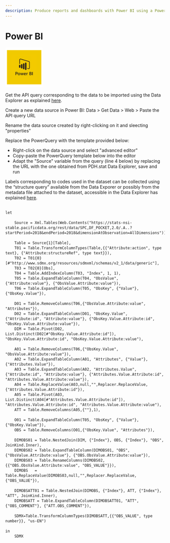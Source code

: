 ```yaml
---
description: Produce reports and dashboards with Power BI using a PowerQuery template
---
```


# Power BI

![](../../.gitbook/assets/image%20%2850%29.png)

Get the API query corresponding to the data to be imported using the Data Explorer as explained [here](../de.md#get-api-queries-corresponding-to-the-data-selection).

Create a new data source in Power BI: Data &gt; Get Data &gt; Web &gt; Paste the API query URL

Rename the data source created by right-clicking on it and sleecting "properties"

Replace the PowerQuery with the template provided below:

* Right-click on the data source and select "advanced editor"
* Copy-paste the PowerQuery template below into the editor
* Adapt the "Source" variable from the query \(line 4 below\) by replacing the URL with the one obtained from PDH.stat Data Explorer, save and run

Labels corresponding to codes used in the dataset can be collected using the “structure query” available from the Data Exporer or possibly from the metadata file attached to the dataset, accessible in the Data Explorer has explained [here](../de.md#link-to-metadata).

```text

let

    Source = Xml.Tables(Web.Contents("https://stats-nsi-stable.pacificdata.org/rest/data/SPC,DF_POCKET,2.0/.A..?startPeriod=2018&endPeriod=2018&dimensionAtObservation=AllDimensions")),

    Table = Source{1}[Table],
    T01 = Table.TransformColumnTypes(Table,{{"Attribute:action", type text}, {"Attribute:structureRef", type text}}),
    T02 = T01{0}[#"http://www.sdmx.org/resources/sdmxml/schemas/v2_1/data/generic"],
    T03 = T02{0}[Obs],
    T04 = Table.AddIndexColumn(T03, "Index", 1, 1),
    T05 = Table.ExpandTableColumn(T04, "ObsValue", {"Attribute:value"}, {"ObsValue.Attribute:value"}),
    T06 = Table.ExpandTableColumn(T05, "ObsKey", {"Value"}, {"ObsKey.Value"}),

    D01 = Table.RemoveColumns(T06,{"ObsValue.Attribute:value", "Attributes"}),
    D02 = Table.ExpandTableColumn(D01, "ObsKey.Value", {"Attribute:id", "Attribute:value"}, {"ObsKey.Value.Attribute:id", "ObsKey.Value.Attribute:value"}),
    DIM = Table.Pivot(D02, List.Distinct(D02[#"ObsKey.Value.Attribute:id"]), "ObsKey.Value.Attribute:id", "ObsKey.Value.Attribute:value"),

    A01 = Table.RemoveColumns(T06,{"ObsKey.Value", "ObsValue.Attribute:value"}),
    A02 = Table.ExpandTableColumn(A01, "Attributes", {"Value"}, {"Attributes.Value"}),
    A03 = Table.ExpandTableColumn(A02, "Attributes.Value", {"Attribute:id", "Attribute:value"}, {"Attributes.Value.Attribute:id", "Attributes.Value.Attribute:value"}),
    A04 = Table.ReplaceValue(A03,null,"",Replacer.ReplaceValue,{"Attributes.Value.Attribute:id"}),
    A05 = Table.Pivot(A03, List.Distinct(A04[#"Attributes.Value.Attribute:id"]), "Attributes.Value.Attribute:id", "Attributes.Value.Attribute:value"),
    ATT = Table.RemoveColumns(A05,{""},1),
    
    O01 = Table.ExpandTableColumn(T05, "ObsKey", {"Value"}, {"ObsKey.Value"}),
    OBS = Table.RemoveColumns(O01,{"ObsKey.Value", "Attributes"}),
    
    DIMOBS01 = Table.NestedJoin(DIM, {"Index"}, OBS, {"Index"}, "OBS", JoinKind.Inner),
    DIMOBS02 = Table.ExpandTableColumn(DIMOBS01, "OBS", {"ObsValue.Attribute:value"}, {"OBS.ObsValue.Attribute:value"}),    
    DIMOBS03 = Table.RenameColumns(DIMOBS02,{{"OBS.ObsValue.Attribute:value", "OBS_VALUE"}}),
    DIMOBS   = Table.ReplaceValue(DIMOBS03,null,"",Replacer.ReplaceValue,{"OBS_VALUE"}),
     
    DIMOBSATT01 = Table.NestedJoin(DIMOBS, {"Index"}, ATT, {"Index"}, "ATT", JoinKind.Inner),
    DIMOBSATT = Table.ExpandTableColumn(DIMOBSATT01, "ATT", {"OBS_COMMENT"}, {"ATT.OBS_COMMENT"}),

    SDMX=Table.TransformColumnTypes(DIMOBSATT,{{"OBS_VALUE", type number}}, "us-EN")

in
    SDMX

```

